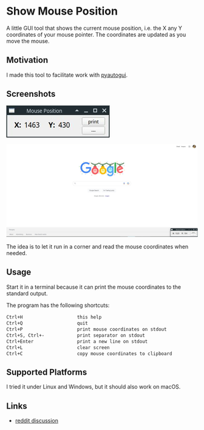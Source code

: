 Show Mouse Position
===================

A little GUI tool that shows the current mouse position, i.e. the X any Y coordinates
of your mouse pointer. The coordinates are updated as you move the mouse.

Motivation
----------

I made this tool to facilitate work with [pyautogui](https://github.com/asweigart/pyautogui).

Screenshots
-----------

![](assets/01.jpg)

![](assets/02.png)

The idea is to let it run in a corner and read the mouse coordinates when needed.

Usage
-----

Start it in a terminal because it can print the mouse coordinates
to the standard output.

The program has the following shortcuts:

```
Ctrl+H                    this help
Ctrl+Q                    quit
Ctrl+P                    print mouse coordinates on stdout
Ctrl+S, Ctrl+-            print separator on stdout
Ctrl+Enter                print a new line on stdout
Ctrl+L                    clear screen
Ctrl+C                    copy mouse coordinates to clipboard
```

Supported Platforms
-------------------

I tried it under Linux and Windows, but it should also work on macOS.

Links
-----

* [reddit discussion](https://old.reddit.com/r/Python/comments/zc7ldk/i_made_a_little_gui_tool_that_shows_the_current/)
